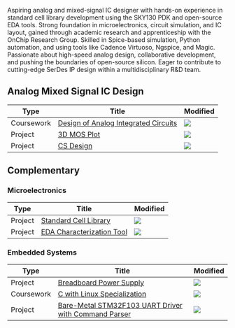 Aspiring analog and mixed-signal IC designer with hands-on experience in standard cell library development using the SKY130 PDK and open-source EDA tools. Strong foundation in microelectronics, circuit simulation, and IC layout, gained through academic research and apprenticeship with the OnChip Research Group. Skilled in Spice-based simulation, Python automation, and using tools like Cadence Virtuoso, Ngspice, and Magic. Passionate about high-speed analog design, collaborative development, and pushing the boundaries of open-source silicon. Eager to contribute to cutting-edge SerDes IP design within a multidisciplinary R&D team.

## Analog Mixed Signal IC Design

| Type       | Title                                                                   | Modified                                                    |
|------------|-------------------------------------------------------------------------|-------------------------------------------------------------|
| Coursework | [Design of Analog Integrated Circuits](https://github.com/nsrgz/daci25) | ![](https://img.shields.io/github/last-commit/nsrgz/daci25) |
| Project    | [3D MOS Plot](https://github.com/nsrgz/3d-mos-plot) | ![](https://img.shields.io/github/last-commit/nsrgz/3d-mos-plot) | 
| Project    | [CS Design](https://github.com/nsrgz/sky130-cs) | ![](https://img.shields.io/github/last-commit/nsrgz/sky130-cs) |


## Complementary

### Microelectronics

| Type       | Title                                                                   | Modified                                                    | 
|------------|-------------------------------------------------------------------------|-------------------------------------------------------------|
| Project | [Standard Cell Library](https://github.com/nsrgz/stdcell-library) | ![](https://img.shields.io/github/last-commit/nsrgz/stdcell-library) |
| Project | [EDA Characterization Tool](https://github.com/nsrgz/stdcell-eda) | ![](https://img.shields.io/github/last-commit/nsrgz/stdcell-eda) |

### Embedded Systems

| Type       | Title                                                                   | Modified                                                    | 
|------------|-------------------------------------------------------------------------|-------------------------------------------------------------|
| Project | [Breadboard Power Supply](https://github.com/nsrgz/breadboard-psu) | ![](https://img.shields.io/github/last-commit/nsrgz/breadboard-psu) |
| Coursework | [C with Linux Specialization](https://github.com/nsrgz/c-linux-spec) | ![](https://img.shields.io/github/last-commit/nsrgz/c-linux-spec) |
| Project | [Bare-Metal STM32F103 UART Driver with Command Parser](https://github.com/nsrgz/stm32-f103c8-uart-command-parser) | ![](https://img.shields.io/github/last-commit/nsrgz/stm32-f103c8-uart-command-parser) | 
